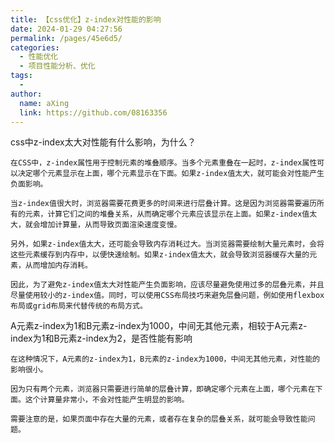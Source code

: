 ```yaml
---
title: 【css优化】z-index对性能的影响
date: 2024-01-29 04:27:56
permalink: /pages/45e6d5/
categories:
  - 性能优化
  - 项目性能分析、优化
tags:
  - 
author: 
  name: aXing
  link: https://github.com/08163356
---
```





css中z-index太大对性能有什么影响，为什么？

```
在CSS中，z-index属性用于控制元素的堆叠顺序。当多个元素重叠在一起时，z-index属性可以决定哪个元素显示在上面，哪个元素显示在下面。如果z-index值太大，就可能会对性能产生负面影响。

当z-index值很大时，浏览器需要花费更多的时间来进行层叠计算。这是因为浏览器需要遍历所有的元素，计算它们之间的堆叠关系，从而确定哪个元素应该显示在上面。如果z-index值太大，就会增加计算量，从而导致页面渲染速度变慢。

另外，如果z-index值太大，还可能会导致内存消耗过大。当浏览器需要绘制大量元素时，会将这些元素缓存到内存中，以便快速绘制。如果z-index值太大，就会导致浏览器缓存大量的元素，从而增加内存消耗。

因此，为了避免z-index值太大对性能产生负面影响，应该尽量避免使用过多的层叠元素，并且尽量使用较小的z-index值。同时，可以使用CSS布局技巧来避免层叠问题，例如使用flexbox布局或grid布局来代替传统的布局方式。
```

A元素z-index为1和B元素z-index为1000，中间无其他元素，相较于A元素z-index为1和B元素z-index为2，是否性能有影响
<!-- more -->


```
在这种情况下，A元素的z-index为1，B元素的z-index为1000，中间无其他元素，对性能的影响很小。

因为只有两个元素，浏览器只需要进行简单的层叠计算，即确定哪个元素在上面，哪个元素在下面。这个计算量非常小，不会对性能产生明显的影响。

需要注意的是，如果页面中存在大量的元素，或者存在复杂的层叠关系，就可能会导致性能问题。
```

